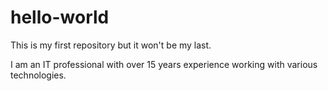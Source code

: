 # hello-world
This is my first repository but it won't be my last.

I am an IT professional with over 15 years experience working with various technologies.
